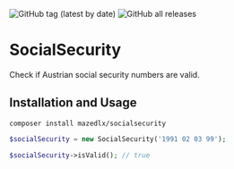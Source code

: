 ![GitHub tag (latest by date)](https://img.shields.io/github/v/tag/mazedlx/socialsecurity)
![GitHub all releases](https://img.shields.io/github/downloads/mazedlx/socialsecurity/total)

# SocialSecurity

Check if Austrian social security numbers are valid.

## Installation and Usage

```composer install mazedlx/socialsecurity```

```php
$socialSecurity = new SocialSecurity('1991 02 03 99');

$socialSecurity->isValid(); // true
```
